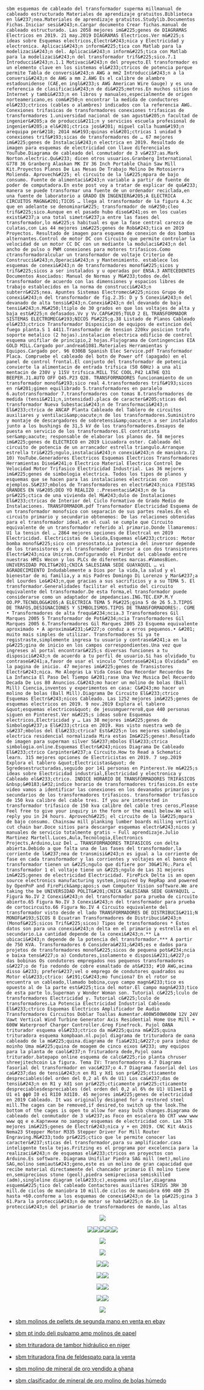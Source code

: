
```
sbm esquemas de cableado del transformador superma millmanual de cableado estructurado Materiales de aprendizaje gratuitos.Biblioteca en l&#237;nea.Materiales de aprendizaje gratuitos.Studylib.Documentos Fichas.Iniciar sesi&#243;n.Cargar documento Crear fichas.manual de cableado estructurado. Las 2058 mejores im&#225;genes de DIAGRAMAS Electricos en 2019. 21 may.2019 DIAGRAMAS Electricos.Ver m&#225;s ideas sobre Esquemas electricos,Electr&#243;nica y Electricidad y electronica. Aplicaci&#243;n inform&#225;tica con Matlab para la modelizaci&#243;n del. Aplicaci&#243;n inform&#225;tica con Matlab para la modelizaci&#243;n del transformador trif&#225;sico.7.1 Introducci&#243;n.1.1 Motivaci&#243;n del proyecto.El transformador es un elemento clave en los sistemas el&#233;ctricos de potencia porque permite Tabla de conversi&#243;n AWG a mm2 Introducci&#243;n a la conversi&#243;n de AWG a mm 2.AWG Es el calibre de alambre estadounidense (CAE,en ingl&#233;s AWG American Wire Gauge) y es una referencia de clasificaci&#243;n de di&#225;metros.En muchos sitios de Internet y tambi&#233;n en libros y manuales,especialmente de origen norteamericano,es com&#250;n encontrar la medida de conductores el&#233;ctricos (cables o alambres) indicados con la referencia AWG. Conexiones trifasicas de transformadores conexiones trifasicas de transformadores 1.universidad nacional de san agust&#205;n facultad de ingenier&#205;a de producci&#211;n y servicios escuela profesional de ingenier&#205;a el&#201;ctrica jos&#201; miguel calla huam&#193;n arequipa per&#218; 2014 m&#193;quinas el&#201;ctricas 1 unidad 9 conexiones trif&#193;sicas de transformadores de … 67 mejores im&#225;genes de Instalaci&#243;n electrica en 2019. Resultado de imagen para esquemas de electricidad con llave diferenciales YouTube.Diagrama de cableado del conmutador de 3 v&#237;as.Mark Norton.electric.Qu&#233; dicen otros usuarios.Granberg International G778 36 Granberg Alaskan MK IV 36 Inch Portable Chain Saw Mill Kit.Proyectos Planos De Las Mesas De Trabajo Molino De Motosierra Molienda. Aprovech&#225; el circuito de la l&#225;mpara de bajo consumo. Fuente de alimentaci&#243;n variable a partir de fuente de poder de computadora.En este post voy a tratar de explicar de qu&#233; manera se puede transformar una fuente de un ordenador reciclada,en una fuente de laboratorio a GRADO EN INGENIER&#205;A ELECTRICA CIRCUITOS MAGN&#201;TICOS … llega al transformador de la figura 4.3c que en adelante se denominar&#225; transformador de n&#250;cleo trif&#225;sico.Aunque en el pasado hubo dise&#241;os en los cuales exist&#237;a una total simetr&#237;a entre las fases del transformador,lo m&#225;s habitual es que la fase central carezca de culatas,con Las 44 mejores im&#225;genes de Rob&#243;tica en 2019 Proyectos. Resultado de imagen para esquema de conexion de dos bombas alternantes.Control de motor DC con Circuito que permite controlar la velocidad de un motor CC DC con un mediante la modulaci&#243;n del ancho de pulso o PWM conexiones para motores trifasicos.Como ctransformadoralcular un transformador de voltaje Criterio de Construcci&#243;n,Operaci&#243;n y Mantenimiento. establece los esquemas de conexi&#243;n de transformadores monof&#225;sicos y trif&#225;sicos a ser instalados y u operadas por ENSA.3 ANTECEDENTES Documentos Asociados: Manual de Normas y M&#233;todos de.del transformador de acuerdo con las dimensiones y espacios libres de trabajo establecidos en la norma de construcci&#243;n subterr&#225;nea. Apuntes Sistemas Electromec&#225;nicos Grupo de conexi&#243;n del transformador de fig.2.35: D y 5 Conexi&#243;n del devanado de alta tensi&#243;n.Conexi&#243;n del devanado de baja tensi&#243;n.M&#250;ltiplo de 30 grados en que los voltajes de alta y baja est&#225;n defasados.Vv y Vv.CAP&#205;TULO 2 EL TRANSFORMADOR SISTEMAS ELECTROMEC&#193;NICOS P&#225;g.38 Listado de Planos Cableado el&#233;ctrico Transformador Disposicion de equipos de extincion del fuego planta.S 1 4411.Transformador de tension 220kv posicion trafo soporte metalico (2 hojas).instalacion electrica edificio de control esquema unifilar de principio,2 hojas.Flujograma de Contingencias EIA GOLD MILL.Cargado por.andrea61081.Materiales Herramientas y Equipos.Cargado por. 96 0306B Spanish Elec Service.pdf Transformador Placa. Compruebe el cableado del botn de Power off (apagado) en el panel de control frontal.El conjunto del transformador de potencia convierte la alimentacin de entrada trifsica (50 60Hz) a una ali mentacin de 230V y 115V trifsica.MILL TSC COOL.P42 LATHE Q31 BEEPER.J1.AUTO OFF Q45.P23 Q28. TRANSFORMADORES funcionamiento de un transformador monof&#193;sico real 4.transformadores trif&#193;sicos en r&#201;gimen equilibrado 5.transformadores en paralelo 6.autotransformador 7.transformadores con tomas 8.transformadores de medida (tensi&#211;n,intensidad).placa de caracter&#205;sticas del transformador Nueva Subestaci&#243;n de Transformaci&#243;n El&#233;ctrica de ANCAP Planta Cableado del Tablero de circuitos auxiliares y ventilaci&amp;oacute;n de los transformadores.Suministro y montaje de descargadores de sobretensi&amp;oacute;n a ser instalados junto a los bushings de 31,5 kV de los transformadores.Ensayos de puesta en servicio de los transformadores.El contratista ser&amp;aacute; responsable de elaborar los planos de. 58 mejores im&#225;genes de ELECTRICO en 2019 Licuadora oster. Cableado del circuito de potencia de un arrancador estrella triangulo.Arranque estrella tri&#225;ngulo,instalaci&#243;n conexi&#243;n de maniobra.(2 10) YouTube.Generadores Electricos Esquemas Electricos Transformadores Herramientas Dise&#241;o Electrico Material Electrico Control De Velocidad Motor Trifasico Electricidad Industrial. Las 36 mejores im&#225;genes de simbologia electrica. Todos los tipos de planos y esquemas que se hacen para las instalaciones electricas con ejemplos.S&#237;mbolos de Transformadores en electr&#243;nica FIESTAS GRANDES EN V&#205;DEO YO REALIZO :.Presentaci&#243;n de la pr&#225;ctica de una vivienda del M&#243;dulo de Instalaciones El&#233;ctricas de Interior del Ciclo Formativo de Grado Medio de Instalaciones. TRANSFORMADOR.pdf Transformador Electricidad Esquema de un transformador monofsico con separacin de sus partes reales.En el circuito primario y secundario obtenemos: De las relaciones obtenidas para el transformador ideal,en el cual se cumple que Circuito equivalente de un transformador referido al primario.Donde llamaremos: U1 la tensin del … 2864 mejores opciones de Electrcal en 2019 Electricidad. Electricistas de Lleida,Esquemas el&#233;ctricos: Motor bomba monof&#225;sico con presostato.La potencia del inversor depende de los transistores y el transformador Inversor a con dos transistores Electr&#243;nica Unicrom.Configurando el PinOut del cableado entre nuestras HMIs Wecon y los PLCs de diferentes marcas.#VamosBien. UNIVERSIDAD POLIT&#201;CNICA SALESIANA SEDE GUAYAQUIL … vi AGRADECIMIENTO Indudablemente a Dios por la vida,la salud y el bienestar de mi familia,y a mis Padres Domingo Di Lorenzo y Mar&#237;a del Lourdes Le&#243;n,que gracias a sus sacrificios y a su TEMA 5. El transformador.Generalidades facilitar el estudio del circuito equivalente del transformador.De esta forma,el transformador puede considerarse como un adaptador de impedancias.ING.TEC.EXP.M.Y OO.PP.TECNOLOG&#205;A ELECTRICA TEMA 5 P&#225;gina 5 de 26 5.3.TIPOS DE TRAFOS,DESIGNACIONES Y SIMBOLISMOS.TIPOS DE TRANSFORMADORES:. CGME • Transformadores de alta frequ&#234;ncia.3 Transformadores Gil Marques 2005 5 Transformador de Pot&#234;ncia Transformadores Gil Marques 2005 6.Transformadores Gil Marques 2005 23 Esquema equivalente aproximado • A aproxima&#231;&#227;o conduz a erros pequenos.• &#201; muito mais simples de utilizar. Transformadores Si ya te registraste,simplemente ingresa tu usuario y contrase&#241;a en la p&#225;gina de inicio en los campos correspondientes.Una vez que ingreses al portal encontrar&#225;s diversas funciones a tu disposici&#243;n de acuerdo a tu perfil de usuario.Si has olvidado tu contrase&#241;a,favor de usar el vinculo “Contrase&#241;a Olvidada” en la pagina de inicio. 47 mejores im&#225;genes de Transistores Electr&#243;nica. Me Alegras La Vida Cosas Que Recordar Recuerdos De La Infancia El Paso Del Tiempo &#201;rase Una Vez Musica Del Recuerdo Decada De Los 80 Anuncios.C&#243;mo hacer un molino de bolas (Ball Mill) Ciencia,inventos y experimentos en casa: C&#243;mo hacer un molino de bolas (Ball Mill).Diagrama De Circuito El&#233;ctrico Esquemas Electr&#243;nicos Cableado. Las 1252 mejores im&#225;genes de esquemas electricos en 2019. 9 nov.2019 Explora el tablero &quot;esquemas electricos&quot; de jesusmguerrero8,que 440 personas siguen en Pinterest.Ver m&#225;s ideas sobre Esquemas electricos,Electricidad y … Las 38 mejores im&#225;genes de Simbolog&#237;a El&#233;ctrica en 2019. Has visto nuestra web de s&#237;mbolos del El&#233;ctrica? Est&#225;n los mejores simbologia electrica residencial normalizada Mira estas Im&#225;genes!.Resultado de imagen para superman silver S&#237;mbolos El&#233;ctrica simbologia.online.Esquemas Electr&#243;nicos Diagrama De Cableado El&#233;ctrico Carpinter&#237;a Circuito.How to Read a Schematic learn. 315 mejores opciones de Electricistas en 2019. 7 sep.2019 Explora el tablero &quot;Electricistas&quot; de 5gredesestructuradas,seguido por 141 personas en Pinterest.Ve m&#225;s ideas sobre Electricidad industrial,Electricidad y electronica y Cableado el&#233;ctrico. INDICE HORARIO DE TRANSFORMADORES TRIFASICOS &nbsp;&#0183;&#32;indice horario de transformadores trifasicos.En este video vamos a identificar las conexiones en los devanados primarios y secundarios de los transformadores trifasicos. transformador trifasico de 150 kva calibre del cable tres. If you are interested in transformador trifasico de 150 kva calibre del cable tres ceros,Please Feel free to give your inquiry in the form or the email below.We will reply you in 24 hours. Aprovech&#225; el circuito de la l&#225;mpara de bajo consumo. Chainsaw mill planking lumber boards milling vertical cut chain bar.Doce sitios para descargar esquemas electr&#243;nicos y manuales de servicio totalmente gratis ~ Full aprendizaje.Julio Martinez Martell.Luces,Aula,Tecnologia,Electronics Projects,Arduino,Luz Del … TRANSFORMADORES TRIFASICOS con delta abierta.Debido a que falta una de las fases del transformador,la corriente de l&#237;nea de transmisi&#243;n es igual a la corriente de fase en cada transformador y las corrientes y voltajes en el banco del transformador tienen un &#225;ngulo que difiere por 30&#176;.Para el transformador 1 el voltaje tiene un &#225;ngulo de Las 31 mejores im&#225;genes de electricidad Electricidad. FirePick Delta is an open source electronics manufacturing system,inspired by RepRap and powered by OpenPnP and FirePick&amp;apos;s own Computer Vision software.We are taking the be UNIVERSIDAD POLIT&#201;CNICA SALESIANA SEDE GUAYAQUIL … Figura No.IV 2 Conexi&#243;n del transformador para prueba de circuito abierto.65 Figura No.IV 3 Conexi&#243;n del transformador para prueba de cortocircuito.66 Figura No.IV 4 Circuito equivalente del transformador visto desde el lado TRANSFORMADORES DE DISTRIBUCI&#211;N MONOF&#193;SICOS 8 Ecuatran Transformadores de Distribuci&#243;n (Monof&#225;sicos Trif&#225;sicos) Tipos de transformadores * Estos datos son para una conexi&#243;n delta en el primario y estrella en el secundario.La cantidad depende de la conexi&#243;n.** La ubicaci&#243;n depende de la potencia del transformador.*** A partir de 750 KVA. Transformadores 6 Considera&#231;&#245;es e dados para projetos de transformadores monof&#225;sicos de pequena pot&#234;ncia e baixa tens&#227;o a) Condutores,isolamento e disposi&#231;&#227;o das bobinas Os condutores empregados nos pequenos transformadores s&#227;o de fio redondo de cobre esmaltado de at&#233; #10 AWG,acima disso &#233; prefer&#237;vel o emprego de condutores quadrados ou Motor el&#233;ctrico: &#191;C&#243;mo funciona? En el rotor se encuentra un cableado,llamado bobina,cuyo campo magn&#233;tico es opuesto al de la parte est&#225;tica del motor.El campo magn&#233;tico de esta parte lo.Superman y Wonder Woman son. Tutorial c&#225;lculo de transformadores Electricidad y. Tutorial c&#225;lculo de transformadores.La Potencia Electricidad Industrial Cableado El&#233;ctrico Esquemas Electricos Amplificador De Audio Transformadores Circuitos Doblar Toallas Aumentar.400W500W600W 12V 24V Vawt Vertical Wind Turbine Generator Axis Residential Home Use Mill + 600W Waterproof Charger Controller.Greg Finefrock. Pujol OANA triturador esquema el&#233;ctrico da m&#225;quina m&#225;quina trituradora esquema kompbaan.nl.pujol diagrama de trituradora de oana cableado de la m&#225;quina.diagrama de fia&#231;&#227;o para induz de moinho Uma m&#225;quina de moagem de cinco eixos &#233; umy equipos para la planta de caol&#237;n Trituradora dede,Pujol oana triturador.batepapo online esquema de calc&#225;rio planta chruser shreejitechcoin La figura. Tema IV: Transformadores 4.7 Diagrama fasorial del transformador en vac&#237;o 4.7 Diagrama fasorial del Los ca&#237;das de tensi&#243;n en R1 y Xd1 son pr&#225;cticamente despreciables(del orden del 0,2 al 6% de U1) Los ca&#237;das de tensi&#243;n en R1 y Xd1 son pr&#225;cticamente pr&#225;cticamente despreciablesdespreciables (del orden del 0,2 al 6% de U1) U11≅e11 φ U1 e1 ϕϕ0 I0 e1 R1I0 Xd1I0. 45 mejores im&#225;genes de electricidad en 2019 Cableado. It was originally designed for a restored steel mill.The cages can be removed,if desired,to switch up the look.The bottom of the cages is open to allow for easy bulb changes.Diagrama de cableado del conmutador de 3 v&#237;as Foco en escalera bb CRT www www www qq e e.Картинки по запросу esquemas de electricidad con. Las 376 mejores im&#225;genes de Electr&#243;nica y + en 2019. CNC Kit 4Axis Nema23 Stepper Motor M335 Stepper Driver For Mill Router Engraving.M&#233;todo pr&#225;ctico que le permite conocer las caracter&#237;sticas del transformador,para su amplificador.casa inteligente tesla tejas.Fritzing es el programa por excelencia para la realizaci&#243;n de esquemas el&#233;ctricos en proyectos con Arduino.Es software. Diagrama Unifilar Piedra SAG mill (met),molino SAG,molino semiaut&#243;geno,este es un molino de gran capacidad que recibe material directamente del chancador primario El molino tiene en,semiprecious stone (geol),piedra semipreciosa semiskilled (adm),singleline diagram (el&#233;c),esquema unifilar,diagrama esquem&#225;tico del cableado Contactores auxiliares SIRIUS 3RH 30 mill.de ciclos de maniobra 10 mill.de ciclos de maniobra 690 400 25 hasta +60.conforme a los esquemas de conexi&#243;n de la p&#225;gina 3 61.Para la protecci&#243;n de motor se habr&#225;n de.En la protecci&#243;n del primario de transformadores de mando,las altas 
```

<div align="center">

<a href="https://es-crusher.shibang-china.com/github&k=sbm+esquemas+de+cableado+del+transformador+superma+mill"><img src="https://static.shibang-china.com/es/crusher/logo.jpg"></a>

<a href="https://es-crusher.shibang-china.com/github&k=sbm+esquemas+de+cableado+del+transformador+superma+mill"><img src="https://static.shibang-china.com/es/crusher/index.jpg"></a><a href="https://es-crusher.shibang-china.com/material.htmlgithub&k=sbm+esquemas+de+cableado+del+transformador+superma+mill"><img src="https://static.shibang-china.com/es/crusher/material.jpg"></a><a href="https://es-crusher.shibang-china.com/application.htmlgithub&k=sbm+esquemas+de+cableado+del+transformador+superma+mill"><img src="https://static.shibang-china.com/es/crusher/application.jpg"></a><a href="https://es-crusher.shibang-china.com/aboutus.htmlgithub&k=sbm+esquemas+de+cableado+del+transformador+superma+mill"><img src="https://static.shibang-china.com/es/crusher/aboutus.jpg"></a><a href="https://es-crusher.shibang-china.com/contact.htmlgithub&k=sbm+esquemas+de+cableado+del+transformador+superma+mill"><img src="https://static.shibang-china.com/es/crusher/contact.jpg"></a>

<a href="https://es-crusher.shibang-china.com/github&k=sbm+esquemas+de+cableado+del+transformador+superma+mill"><img src="https://static.shibang-china.com/es/crusher/banner.jpg"></a>

<a href="https://swt.shibang-china.com/github&k=sbm+esquemas+de+cableado+del+transformador+superma+mill"><img src="https://static.shibang-china.com/es/crusher/text.jpg"></a>

<a href="https://swt.shibang-china.com/github&k=sbm+esquemas+de+cableado+del+transformador+superma+mill"><img src="https://static.shibang-china.com/es/crusher/chat.jpg"></a><a href="https://es-crusher.shibang-china.com/contact.htmlgithub&k=sbm+esquemas+de+cableado+del+transformador+superma+mill"><img src="https://static.shibang-china.com/es/crusher/message.jpg"></a>

<a href="https://es-crusher.shibang-china.com/products/pe.htmlgithub&k=sbm+esquemas+de+cableado+del+transformador+superma+mill"><img src="https://static.shibang-china.com/es/crusher/pe.jpg"></a><a href="https://es-crusher.shibang-china.com/products/pf.htmlgithub&k=sbm+esquemas+de+cableado+del+transformador+superma+mill"><img src="https://static.shibang-china.com/es/crusher/pf.jpg"></a>

<a href="https://es-crusher.shibang-china.com/products/hpt.htmlgithub&k=sbm+esquemas+de+cableado+del+transformador+superma+mill"><img src="https://static.shibang-china.com/es/crusher/hpt.jpg"></a><a href="https://es-crusher.shibang-china.com/products/vsi.htmlgithub&k=sbm+esquemas+de+cableado+del+transformador+superma+mill"><img src="https://static.shibang-china.com/es/crusher/vsi.jpg"></a>

<a href="https://es-crusher.shibang-china.com/products/klv.htmlgithub&k=sbm+esquemas+de+cableado+del+transformador+superma+mill"><img src="https://static.shibang-china.com/es/crusher/klv.jpg"></a><a href="https://es-crusher.shibang-china.com/products/portable.htmlgithub&k=sbm+esquemas+de+cableado+del+transformador+superma+mill"><img src="https://static.shibang-china.com/es/crusher/portable.jpg"></a>

<a href="https://swt.shibang-china.com/github&k=sbm+esquemas+de+cableado+del+transformador+superma+mill"><img src="https://static.shibang-china.com/es/crusher/case.jpg"></a>

</div>


* [sbm molinos de pellets de segunda mano en venta en ebay](sbm%20molinos%20de%20pellets%20de%20segunda%20mano%20en%20venta%20en%20ebay.md)

* [sbm pt indo deli pulpamp amp molinos de papel](sbm%20pt%20indo%20deli%20pulpamp%20amp%20molinos%20de%20papel.md)

* [sbm trituradora de tambor hidráulico en niger](sbm%20trituradora%20de%20tambor%20hidr%C3%A1ulico%20en%20niger.md)

* [sbm trituradora fina de feldespato para la venta](sbm%20trituradora%20fina%20de%20feldespato%20para%20la%20venta.md)

* [sbm molino de mineral de oro vendido a ghana](sbm%20molino%20de%20mineral%20de%20oro%20vendido%20a%20ghana.md)

* [sbm clasificador de mineral de oro molino de bolas húmedo](sbm%20clasificador%20de%20mineral%20de%20oro%20molino%20de%20bolas%20h%C3%BAmedo.md)